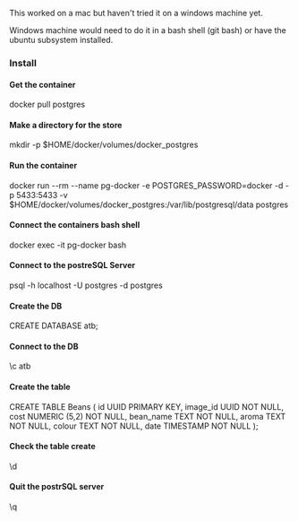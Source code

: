This worked on a mac but haven't tried it on a windows machine yet.

Windows machine would need to do it in a bash shell (git bash) or have the ubuntu subsystem installed.

### Install

#### Get the container
docker pull postgres

#### Make a directory for the store
mkdir -p $HOME/docker/volumes/docker_postgres

#### Run the container
docker run --rm --name pg-docker -e POSTGRES_PASSWORD=docker -d -p 5433:5433 -v $HOME/docker/volumes/docker_postgres:/var/lib/postgresql/data  postgres

#### Connect the containers bash shell
docker exec -it pg-docker bash

#### Connect to the postreSQL Server
psql -h localhost -U postgres -d postgres

#### Create the DB
CREATE DATABASE atb;

#### Connect to the DB
\c atb

#### Create the table
CREATE TABLE Beans (
    id UUID PRIMARY KEY,
    image_id UUID NOT NULL,
    cost NUMERIC (5,2) NOT NULL,
    bean_name TEXT NOT NULL,
    aroma TEXT NOT NULL,
    colour TEXT NOT NULL,
    date TIMESTAMP NOT NULL
);

#### Check the table create
\d

#### Quit the postrSQL server
\q
